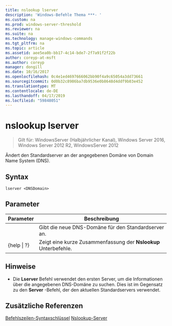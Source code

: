 ```yaml
---
title: nslookup lserver
description: 'Windows-Befehle Thema ***- '
ms.custom: na
ms.prod: windows-server-threshold
ms.reviewer: na
ms.suite: na
ms.technology: manage-windows-commands
ms.tgt_pltfrm: na
ms.topic: article
ms.assetid: aee5ea0b-bb17-4c14-bde7-2f7a91f2f22b
author: coreyp-at-msft
ms.author: coreyp
manager: dongill
ms.date: 10/16/2017
ms.openlocfilehash: 0c4e1ed4697666062bb90f4a9c65054a3dd73661
ms.sourcegitcommit: 0d0b32c8986ba7db9536e0b8648d4ddf9b03e452
ms.translationtype: MT
ms.contentlocale: de-DE
ms.lasthandoff: 04/17/2019
ms.locfileid: "59848051"
---
```

# <a name="nslookup-lserver"></a>nslookup lserver

>Gilt für: WindowsServer (Halbjährlicher Kanal), Windows Server 2016, Windows Server 2012 R2, WindowsServer 2012

Ändert den Standardserver an der angegebenen Domäne von Domain Name System (DNS).
## <a name="syntax"></a>Syntax
```
lserver <DNSDomain> 
```
## <a name="parameters"></a>Parameter
|Parameter|Beschreibung|
|-------|--------|
|<DNSDomain>|Gibt die neue DNS-Domäne für den Standardserver an.|
|{help &#124; ?}|Zeigt eine kurze Zusammenfassung der **Nslookup** Unterbefehle.|
## <a name="remarks"></a>Hinweise
-   Die **Lserver** Befehl verwendet den ersten Server, um die Informationen über die angegebenen DNS-Domäne zu suchen. Dies ist im Gegensatz zu den **Server** -Befehl, der den aktuellen Standardservers verwendet.
## <a name="additional-references"></a>Zusätzliche Referenzen
[Befehlszeilen-Syntaxschlüssel](command-line-syntax-key.md)
[Nslookup-Server](nslookup-server.md)
